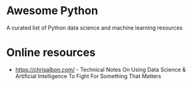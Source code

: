 # Awesome Python
A curated list of Python data science and machine learning resources

# Online resources
* https://chrisalbon.com/ - Technical Notes On Using Data Science & Artificial Intelligence To Fight For Something That Matters
